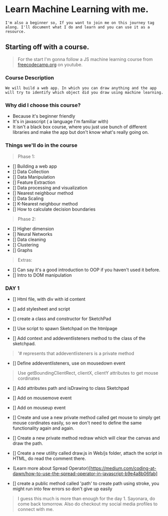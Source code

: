 # Learn Machine Learning with me.

```
I'm also a beginner so, If you want to join me on this journey tag along. I'll document what I do and learn and you can use it as a resource.
```
## Starting off with a course.

> For the start I'm gonna follow a JS machine learning course from [freecodecamp.org](https://www.youtube.com/watch?v=vDDjtwQDw2k&t=1955s) on youtube.


### Course Description
```
We will build a web app. In which you can draw anything and the app will try to identify which object did you draw using machine learning.
```

### Why did I choose this course?
- Because it's beginner friendly
- It's in javascript ( a language I'm familiar with)
- It isn't a black box course, where you just use bunch of different libraries and make the app but don't know what's really going on.

### Things we'll do in the course
> Phase 1:
- [] Building a web app
- [] Data Collection
- [] Data Manipulation
- [] Feature Extraction
- [] Data processing and visualization
- [] Nearest neighbour method
- [] Data Scaling
- [] K-Nearest neighbour method
- [] How to calculate decision boundaries

> Phase 2:

- [] Higher dimension
- [] Neural Networks
- [] Data cleaning
- [] Clustering
- [] Graphs

> Extras:
- [] Can say it's a good introduction to OOP if you haven't used it before.
- [] Intro to DOM manipulation

### DAY 1

- [] Html file, with div with id content
- [] add stylesheet and script
- [] create a class and constructor for SketchPad
- [] Use script to spawn Sketchpad on the htmlpage

- [] Add context and addeventlisteners method to the class of the sketchpad.
> '# represents that addeventlisteners is a private method
- [] Define addeventlisteners, use on mousedown event 
> Use getBoundingClientRect, clientX, clientY attributes to get mouse cordinates
- [] Add attributes path and isDrawing to class Sketchpad
- [] Add on mousemove event
- [] Add on mouseup event

- [] Create and use a new private method called get mouse to simply get mouse cordinates easily, so we don't need to define the same functionality again and again.
- [] Create a new private method redraw which will clear the canvas and draw the path.
- [] Create a new utility called draw.js in Web/js folder, attach the script in HTML, do read the comment there.

- (Learn more about Spread Operator)[https://medium.com/coding-at-dawn/how-to-use-the-spread-operator-in-javascript-b9e4a8b06fab]

- [] create a public method called 'path' to create path using stroke, you might run into few errors so don't give up easily

> I guess this much is more than enough for the day 1. Sayonara, do come back tomorrow. Also do checkout my social media profiles to connect with me. 